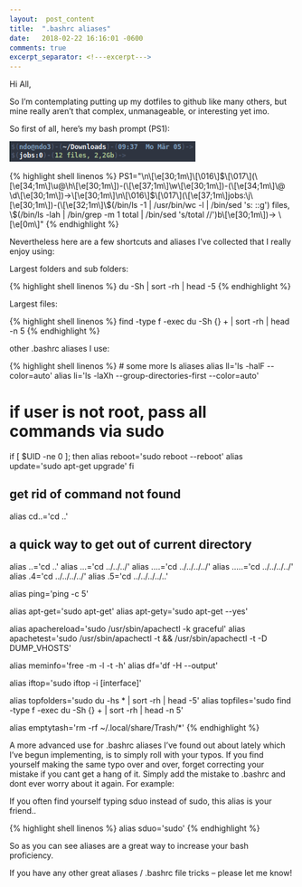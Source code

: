 ```yaml
---
layout:  post_content
title:  ".bashrc aliases"
date:   2018-02-22 16:16:01 -0600
comments: true
excerpt_separator: <!---excerpt--->
---
```



Hi All,

So I’m contemplating putting up my dotfiles to github like many others, but mine really aren’t that complex, unmanageable, or interesting yet imo.
<!---excerpt--->
So first of all, here’s my bash prompt (PS1):

![bashprompt](../assets/img/bashprompt1.png)

<div class="codeblok">{% highlight shell linenos %}
PS1="\n\[\e[30;1m\]\[\016\]$\[\017\](\[\e[34;1m\]\u@\h\[\e[30;1m\])-(\[\e[37;1m\]\w\[\e[30;1m\])-(\[\e[34;1m\]\@ \d\[\e[30;1m\])->\[\e[30;1m\]\n\[\016\]$\[\017\](\[\e[37;1m\]jobs:\j\[\e[30;1m\])-(\[\e[32;1m\]\$(/bin/ls -1 | /usr/bin/wc -l | /bin/sed 's: ::g') files, \$(/bin/ls -lah | /bin/grep -m 1 total | /bin/sed 's/total //')b\[\e[30;1m\])-> \[\e[0m\]"
{% endhighlight %}</div>

Nevertheless here are a few shortcuts and aliases I’ve collected that I really enjoy using:

Largest folders and sub folders:

<div class="codeblok">{% highlight shell linenos %}
du -Sh | sort -rh | head -5
{% endhighlight %}</div>

Largest files:

<div class="codeblok">{% highlight shell linenos %}
find -type f -exec du -Sh {} + | sort -rh | head -n 5
{% endhighlight %}</div>

other .bashrc aliases I use:

<div class="codeblok">{% highlight shell linenos %}
# some more ls aliases
alias ll='ls -halF --color=auto'
alias li='ls -laXh --group-directories-first --color=auto'

# if user is not root, pass all commands via sudo #
if [ $UID -ne 0 ]; then
alias reboot='sudo reboot --reboot'
alias update='sudo apt-get upgrade'
fi

## get rid of command not found ##
alias cd..='cd ..'

## a quick way to get out of current directory ##
alias ..='cd ..'
alias ...='cd ../../../'
alias ....='cd ../../../../'
alias .....='cd ../../../../'
alias .4='cd ../../../../'
alias .5='cd ../../../../..'

alias ping='ping -c 5'

alias apt-get='sudo apt-get'
alias apt-gety='sudo apt-get --yes'

alias apachereload='sudo /usr/sbin/apachectl -k graceful'
alias apachetest='sudo /usr/sbin/apachectl -t && /usr/sbin/apachectl -t -D DUMP_VHOSTS'

alias meminfo='free -m -l -t -h'
alias df='df -H --output'

alias iftop='sudo iftop -i [interface]'

alias topfolders='sudo du -hs * | sort -rh | head -5'
alias topfiles='sudo find -type f -exec du -Sh {} + | sort -rh | head -n 5'

alias emptytash='rm -rf ~/.local/share/Trash/*'
{% endhighlight %}</div>

A more advanced use for .bashrc aliases I’ve found out about lately which I’ve begun implementing, is to simply roll with your typos. If you find yourself making the same typo over and over, forget correcting your mistake if you cant get a hang of it. Simply add the mistake to .bashrc and dont ever worry about it again. For example:

If you often find yourself typing sduo instead of sudo, this alias is your friend..

<div class="codeblok">{% highlight shell linenos %}
alias sduo='sudo'
{% endhighlight %}</div>

So as you can see aliases are a great way to increase your bash proficiency.

If you have any other great aliases / .bashrc file tricks – please let me know!
